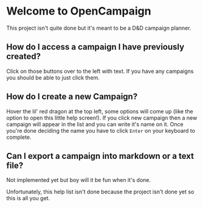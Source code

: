 # Welcome to OpenCampaign

This project isn't quite done but it's meant to be a D&D campaign planner.

## How do I access a campaign I have previously created?

Click on those buttons over to the left with text. If you have any campaigns you should be able to just click them.

## How do I create a new Campaign?

Hover the lil' red dragon at the top left, some options will come up (like the option to open this little help screen!). If you click new campaign then a new campaign will appear in the list and you can write it's name on it. Once you're done deciding the name you have to click `Enter` on your keyboard to complete.

## Can I export a campaign into markdown or a text file?

Not implemented yet but boy will it be fun when it's done.

Unfortunately, this help list isn't done because the project isn't done yet so this is all you get.

